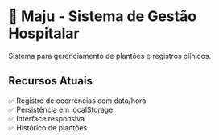 # 🏥 Maju - Sistema de Gestão Hospitalar

Sistema para gerenciamento de plantões e registros clínicos.

## Recursos Atuais
✅ Registro de ocorrências com data/hora  
✅ Persistência em localStorage  
✅ Interface responsiva  
✅ Histórico de plantões  

